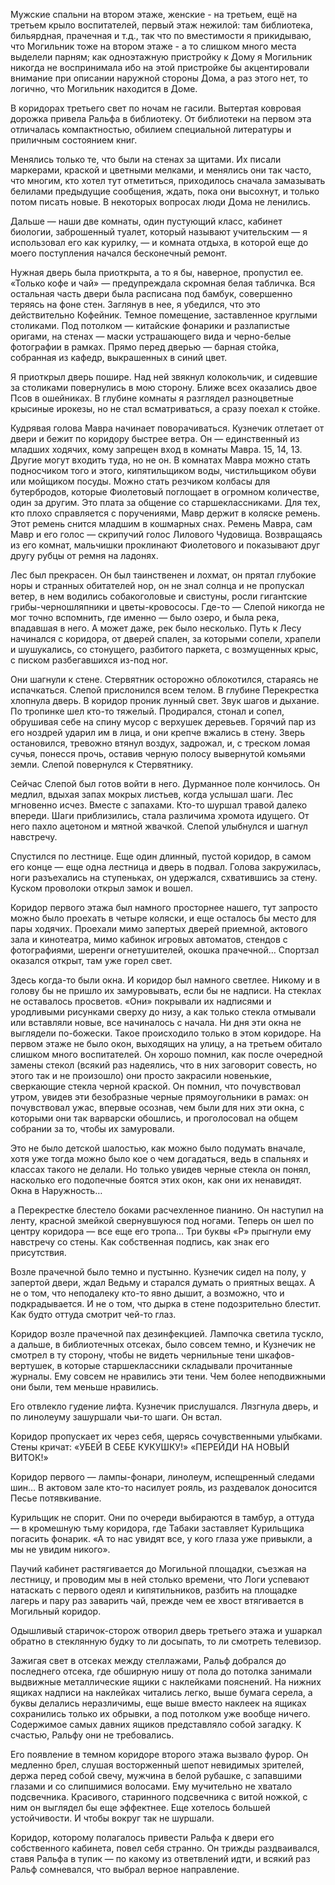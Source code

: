 Мужские спальни на втором этаже, женские - на третьем, ещё на третьем крыло воспитателей, первый этаж нежилой: там библиотека, бильярдная, прачечная и т.д., так что по вместимости я прикидываю, что Могильник тоже на втором этаже - а то слишком много места выделели парням; как одноэтажную пристройку к Дому я Могильник никогда не воспринимала ибо на этой пристройке бы акцентировали внимание при описании наружной стороны Дома, а раз этого нет, то логично, что Могильник находится в Доме.

В коридорах третьего свет по ночам не гасили. Вытертая ковровая дорожка привела Ральфа в библиотеку. От библиотеки на первом эта отличалась компактностью, обилием специальной литературы и приличным состоянием книг.

Менялись только те, что были на стенах за щитами. Их писали маркерами, краской и цветными мелками, и менялись они так часто, что многим, кто хотел тут отметиться, приходилось сначала замазывать белилами предыдущие сообщения, ждать, пока они высохнут, и только потом писать новые. В некоторых вопросах люди Дома не ленились. 

Дальше — наши две комнаты, один пустующий класс, кабинет биологии, заброшенный туалет, который называют учительским — я использовал его как курилку, — и комната отдыха, в которой еще до моего поступления начался бесконечный ремонт. 








Нужная дверь была приоткрыта, а то я бы, наверное, пропустил ее. «Только кофе и чай» — предупреждала скромная белая табличка. Вся остальная часть двери была расписана под бамбук, совершенно теряясь на фоне стен. Заглянув в нее, я убедился, что это действительно Кофейник. Темное помещение, заставленное круглыми столиками. Под потолком — китайские фонарики и разлапистые оригами, на стенах — маски устрашающего вида и черно-белые фотографии в рамках. Прямо перед дверью — барная стойка, собранная из кафедр, выкрашенных в синий цвет.

Я приоткрыл дверь пошире. Над ней звякнул колокольчик, и сидевшие за столиками повернулись в мою сторону. Ближе всех оказались двое Псов в ошейниках. В глубине комнаты я разглядел разноцветные крысиные ирокезы, но не стал всматриваться, а сразу поехал к стойке.

Кудрявая голова Мавра начинает поворачиваться. Кузнечик отлетает от двери и бежит по коридору быстрее ветра. Он — единственный из младших ходячих, кому запрещен вход в комнаты Мавра. 15, 14, 13. Другие могут входить туда, но не он. В комнатах Мавра можно стать подносчиком того и этого, кипятильщиком воды, чистильщиком обуви или мойщиком посуды. Можно стать резчиком колбасы для бутербродов, которые Фиолетовый поглощает в огромном количестве, один за другим. Это плата за общение со старшеклассниками. Для тех, кто плохо справляется с поручениями, Мавр держит в коляске ремень. Этот ремень снится младшим в кошмарных снах. Ремень Мавра, сам Мавр и его голос — скрипучий голос Лилового Чудовища. Возвращаясь из его комнат, мальчишки проклинают Фиолетового и показывают друг другу рубцы от ремня на ладонях.

Лес был прекрасен. Он был таинственен и лохмат, он прятал глубокие норы и странных обитателей нор, он не знал солнца и не пропускал ветер, в нем водились собакоголовые и свистуны, росли гигантские грибы-черношляпники и цветы-кровососы. Где-то — Слепой никогда не мог точно вспомнить, где именно — было озеро, и была река, впадавшая в него. А может даже, рек было несколько. Путь к Лесу начинался с коридора, от дверей спален, за которыми сопели, храпели и шушукались, со стонущего, разбитого паркета, с возмущенных крыс, с писком разбегавшихся из-под ног.

Они шагнули к стене. Стервятник осторожно облокотился, стараясь не испачкаться. Слепой прислонился всем телом. В глубине Перекрестка хлопнула дверь. В коридор проник лунный свет. Звук шагов и дыхание. По тропинке шел кто-то тяжелый. Продирался, стонал и сопел, обрушивая себе на спину мусор с верхушек деревьев. Горячий пар из его ноздрей ударил им в лица, и они крепче вжались в стену. Зверь остановился, тревожно втянул воздух, задрожал, и, с треском ломая сучья, понесся прочь, оставив черную полосу вывернутой комьями земли. Слепой повернулся к Стервятнику.

Сейчас Слепой был готов войти в него. Дурманное поле кончилось. Он медлил, вдыхая запах мокрых листьев, когда услышал шаги. Лес мгновенно исчез. Вместе с запахами. Кто-то шуршал травой далеко впереди. Шаги приблизились, стала различима хромота идущего. От него пахло ацетоном и мятной жвачкой. Слепой улыбнулся и шагнул навстречу.

Спустился по лестнице. Еще один длинный, пустой коридор, в самом его конце — еще одна лестница и дверь в подвал. Голова закружилась, ноги разъехались на ступеньках, он удержался, схватившись за стену. Куском проволоки открыл замок и вошел.

Коридор первого этажа был намного просторнее нашего, тут запросто можно было проехать в четыре коляски, и еще осталось бы место для пары ходячих. Проехали мимо запертых дверей приемной, актового зала и кинотеатра, мимо кабинок игровых автоматов, стендов с фотографиями, шеренги огнетушителей, окошка прачечной… Спортзал оказался открыт, там уже горел свет.

Здесь когда-то были окна. И коридор был намного светлее. Никому и в голову бы не пришло их замуровывать, если бы не надписи. На стеклах не оставалось просветов. «Они» покрывали их надписями и уродливыми рисунками сверху до низу, а как только стекла отмывали или вставляли новые, все начиналось с начала. Ни дня эти окна не выглядели по-божески. Такое происходило только в этом коридоре. На первом этаже не было окон, выходящих на улицу, а на третьем обитало слишком много воспитателей. Он хорошо помнил, как после очередной замены стекол (всякий раз надеялись, что в них заговорит совесть, но этого так и не произошло) они просто закрасили новенькие, сверкающие стекла черной краской. Он помнил, что почувствовал утром, увидев эти безобразные черные прямоугольники в рамах: он почувствовал ужас, впервые осознав, чем были для них эти окна, с которыми они так варварски обошлись, и проголосовал на общем собрании за то, чтобы их замуровали.

Это не было детской шалостью, как можно было подумать вначале, хотя уже тогда можно было кое о чем догадаться, ведь в спальнях и классах такого не делали. Но только увидев черные стекла он понял, насколько его подопечные боятся этих окон, как они их ненавидят. Окна в Наружность…

а Перекрестке блестело боками расчехленное пианино. Он наступил на ленту, красной змейкой свернувшуюся под ногами. Теперь он шел по центру коридора — все еще его тропа… Три буквы «Р» прыгнули ему навстречу со стены. Как собственная подпись, как знак его присутствия.

Возле прачечной было темно и пустынно. Кузнечик сидел на полу, у запертой двери, ждал Ведьму и старался думать о приятных вещах. А не о том, что неподалеку кто-то явно дышит, а возможно, что и подкрадывается. И не о том, что дырка в стене подозрительно блестит. Как будто оттуда смотрит чей-то глаз.

Коридор возле прачечной пах дезинфекцией. Лампочка светила тускло, а дальше, в библиотечных отсеках, было совсем темно, и Кузнечик не смотрел в ту сторону, чтобы не видеть чернильные тени шкафов-вертушек, в которые старшеклассники складывали прочитанные журналы. Ему совсем не нравились эти тени. Чем более неподвижными они были, тем меньше нравились.

Его отвлекло гудение лифта. Кузнечик прислушался. Лязгнула дверь, и по линолеуму зашуршали чьи-то шаги. Он встал.


Коридор пропускает их через себя, щерясь сочувственными улыбками. Стены кричат: «УБЕЙ В СЕБЕ КУКУШКУ!» «ПЕРЕЙДИ НА НОВЫЙ ВИТОК!»

Коридор первого — лампы-фонари, линолеум, испещренный следами шин… В актовом зале кто-то насилует рояль, из раздевалок доносится Песье потявкивание.



Курильщик не спорит. Они по очереди выбираются в тамбур, а оттуда — в кромешную тьму коридора, где Табаки заставляет Курильщика погасить фонарик. «А то нас увидят все, у кого глаза уже привыкли, а мы не увидим никого».

Паучий кабинет растягивается до Могильной площадки, съезжая на лестницу, и проводим мы в ней столько времени, что Логи успевают натаскать с первого одеял и кипятильников, разбить на площадке лагерь и пару раз заварить чай, прежде чем ее хвост втягивается в Могильный коридор.




Одышливый старичок-сторож отворил дверь третьего этажа и ушаркал обратно в стеклянную будку то ли досыпать, то ли смотреть телевизор.

Зажигая свет в отсеках между стеллажами, Ральф добрался до последнего отсека, где обширную нишу от пола до потолка занимали выдвижные металлические ящики с наклейками пояснений. На нижних ящиках надписи на наклейках читались легко, выше бумага серела, а буквы делались неразличимы, еще выше вместо наклеек на ящиках сохранились только их обрывки, а под потолком уже вообще ничего. Содержимое самых давних ящиков представляло собой загадку. К счастью, Ральфу они не требовались.

Его появление в темном коридоре второго этажа вызвало фурор. Он медленно брел, слушая восторженный шепот невидимых зрителей, держа перед собой свечу, мужчина в белой рубашке, с запавшими глазами и со слипшимися волосами. Ему мучительно не хватало подсвечника. Красивого, старинного подсвечника с витой ножкой, с ним он выглядел бы еще эффектнее. Еще хотелось большей устойчивости. И чтобы вокруг так не шуршали.

Коридор, которому полагалось привести Ральфа к двери его собственного кабинета, повел себя странно. Он трижды раздваивался, ставя Ральфа в тупик — по какому из ответвлений идти, и всякий раз Ральф сомневался, что выбрал верное направление.

